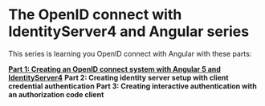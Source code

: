 # The OpenID connect with IdentityServer4 and Angular series

This series is learning you OpenID connect with Angular with these parts:

**[Part 1: Creating an OpenID connect system with Angular 5 and IdentityServer4](relref "blog/post.md")**
**Part 2: Creating identity server setup with client credential authentication**
**Part 3: Creating interactive authentication with an authorization code client**
